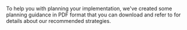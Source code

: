 To help you with planning your implementation, we've created some planning guidance in PDF format that you can download and refer to for details about our recommended strategies. 
